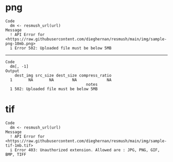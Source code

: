 # png

    Code
      dm <- resmush_url(url)
    Message
      ! API Error for <https://raw.githubusercontent.com/dieghernan/resmush/main/img/sample-png-10mb.png>
      i Error 502: Uploaded file must be below 5MB

---

    Code
      dm[, -1]
    Output
        dest_img src_size dest_size compress_ratio
      1       NA       NA        NA             NA
                                       notes
      1 502: Uploaded file must be below 5MB

# tif

    Code
      dm <- resmush_url(url)
    Message
      ! API Error for <https://raw.githubusercontent.com/dieghernan/resmush/main/img/sample-tif-1mb.tif>
      i Error 403: Unauthorized extension. Allowed are : JPG, PNG, GIF, BMP, TIFF


